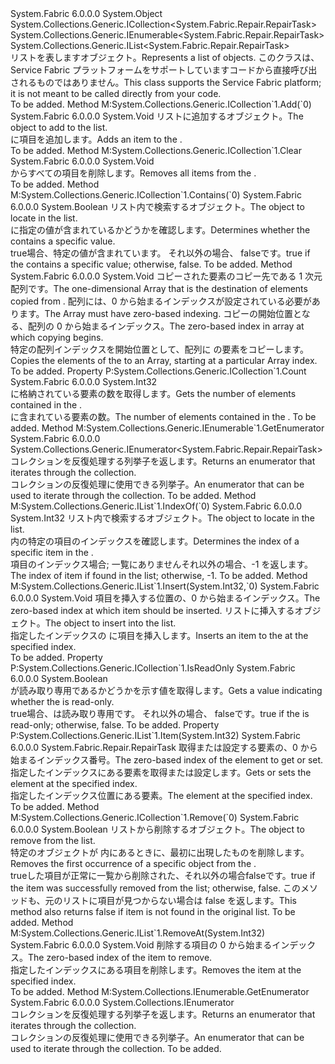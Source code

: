 <Type Name="RepairTaskList" FullName="System.Fabric.Repair.RepairTaskList">
  <TypeSignature Language="C#" Value="public sealed class RepairTaskList : System.Collections.Generic.ICollection&lt;System.Fabric.Repair.RepairTask&gt;, System.Collections.Generic.IEnumerable&lt;System.Fabric.Repair.RepairTask&gt;, System.Collections.Generic.IList&lt;System.Fabric.Repair.RepairTask&gt;" />
  <TypeSignature Language="ILAsm" Value=".class public auto ansi sealed beforefieldinit RepairTaskList extends System.Object implements class System.Collections.Generic.ICollection`1&lt;class System.Fabric.Repair.RepairTask&gt;, class System.Collections.Generic.IEnumerable`1&lt;class System.Fabric.Repair.RepairTask&gt;, class System.Collections.Generic.IList`1&lt;class System.Fabric.Repair.RepairTask&gt;, class System.Collections.IEnumerable" />
  <TypeSignature Language="DocId" Value="T:System.Fabric.Repair.RepairTaskList" />
  <TypeSignature Language="VB.NET" Value="Public NotInheritable Class RepairTaskList&#xA;Implements ICollection(Of RepairTask), IEnumerable(Of RepairTask), IList(Of RepairTask)" />
  <TypeSignature Language="F#" Value="type RepairTaskList = class&#xA;    interface IList&lt;RepairTask&gt;&#xA;    interface ICollection&lt;RepairTask&gt;&#xA;    interface seq&lt;RepairTask&gt;&#xA;    interface IEnumerable" />
  <AssemblyInfo>
    <AssemblyName>System.Fabric</AssemblyName>
    <AssemblyVersion>6.0.0.0</AssemblyVersion>
  </AssemblyInfo>
  <Base>
    <BaseTypeName>System.Object</BaseTypeName>
  </Base>
  <Interfaces>
    <Interface>
      <InterfaceName>System.Collections.Generic.ICollection&lt;System.Fabric.Repair.RepairTask&gt;</InterfaceName>
    </Interface>
    <Interface>
      <InterfaceName>System.Collections.Generic.IEnumerable&lt;System.Fabric.Repair.RepairTask&gt;</InterfaceName>
    </Interface>
    <Interface>
      <InterfaceName>System.Collections.Generic.IList&lt;System.Fabric.Repair.RepairTask&gt;</InterfaceName>
    </Interface>
  </Interfaces>
  <Docs>
    <summary>
      <para><span data-ttu-id="aeb2b-101">リストを表します<see cref="T:System.Fabric.Repair.RepairTask" />オブジェクト。</span><span class="sxs-lookup"><span data-stu-id="aeb2b-101">Represents a list of <see cref="T:System.Fabric.Repair.RepairTask" /> objects.</span></span></para>
      <para><span data-ttu-id="aeb2b-102">このクラスは、Service Fabric プラットフォームをサポートしていますコードから直接呼び出されるものではありません。</span><span class="sxs-lookup"><span data-stu-id="aeb2b-102">This class supports the Service Fabric platform; it is not meant to be called directly from your code.</span></span></para>
    </summary>
    <remarks>To be added.</remarks>
  </Docs>
  <Members>
    <Member MemberName="Add">
      <MemberSignature Language="C#" Value="public void Add (System.Fabric.Repair.RepairTask item);" />
      <MemberSignature Language="ILAsm" Value=".method public hidebysig newslot virtual instance void Add(class System.Fabric.Repair.RepairTask item) cil managed" />
      <MemberSignature Language="DocId" Value="M:System.Fabric.Repair.RepairTaskList.Add(System.Fabric.Repair.RepairTask)" />
      <MemberSignature Language="VB.NET" Value="Public Sub Add (item As RepairTask)" />
      <MemberSignature Language="F#" Value="abstract member Add : System.Fabric.Repair.RepairTask -&gt; unit&#xA;override this.Add : System.Fabric.Repair.RepairTask -&gt; unit" Usage="repairTaskList.Add item" />
      <MemberType>Method</MemberType>
      <Implements>
        <InterfaceMember>M:System.Collections.Generic.ICollection`1.Add(`0)</InterfaceMember>
      </Implements>
      <AssemblyInfo>
        <AssemblyName>System.Fabric</AssemblyName>
        <AssemblyVersion>6.0.0.0</AssemblyVersion>
      </AssemblyInfo>
      <ReturnValue>
        <ReturnType>System.Void</ReturnType>
      </ReturnValue>
      <Parameters>
        <Parameter Name="item" Type="System.Fabric.Repair.RepairTask" />
      </Parameters>
      <Docs>
        <param name="item">
          <para><span data-ttu-id="aeb2b-103">リストに追加するオブジェクト。</span><span class="sxs-lookup"><span data-stu-id="aeb2b-103">The object to add to the list.</span></span></para>
        </param>
        <summary>
          <para><span data-ttu-id="aeb2b-104"><see cref="T:System.Fabric.Repair.RepairTaskList" /> に項目を追加します。</span><span class="sxs-lookup"><span data-stu-id="aeb2b-104">Adds an item to the <see cref="T:System.Fabric.Repair.RepairTaskList" />.</span></span></para>
        </summary>
        <remarks>To be added.</remarks>
      </Docs>
    </Member>
    <Member MemberName="Clear">
      <MemberSignature Language="C#" Value="public void Clear ();" />
      <MemberSignature Language="ILAsm" Value=".method public hidebysig newslot virtual instance void Clear() cil managed" />
      <MemberSignature Language="DocId" Value="M:System.Fabric.Repair.RepairTaskList.Clear" />
      <MemberSignature Language="VB.NET" Value="Public Sub Clear ()" />
      <MemberSignature Language="F#" Value="abstract member Clear : unit -&gt; unit&#xA;override this.Clear : unit -&gt; unit" Usage="repairTaskList.Clear " />
      <MemberType>Method</MemberType>
      <Implements>
        <InterfaceMember>M:System.Collections.Generic.ICollection`1.Clear</InterfaceMember>
      </Implements>
      <AssemblyInfo>
        <AssemblyName>System.Fabric</AssemblyName>
        <AssemblyVersion>6.0.0.0</AssemblyVersion>
      </AssemblyInfo>
      <ReturnValue>
        <ReturnType>System.Void</ReturnType>
      </ReturnValue>
      <Parameters />
      <Docs>
        <summary>
          <para><span data-ttu-id="aeb2b-105"><see cref="T:System.Fabric.Repair.RepairTaskList" /> からすべての項目を削除します。</span><span class="sxs-lookup"><span data-stu-id="aeb2b-105">Removes all items from the <see cref="T:System.Fabric.Repair.RepairTaskList" />.</span></span></para>
        </summary>
        <remarks>To be added.</remarks>
      </Docs>
    </Member>
    <Member MemberName="Contains">
      <MemberSignature Language="C#" Value="public bool Contains (System.Fabric.Repair.RepairTask item);" />
      <MemberSignature Language="ILAsm" Value=".method public hidebysig newslot virtual instance bool Contains(class System.Fabric.Repair.RepairTask item) cil managed" />
      <MemberSignature Language="DocId" Value="M:System.Fabric.Repair.RepairTaskList.Contains(System.Fabric.Repair.RepairTask)" />
      <MemberSignature Language="VB.NET" Value="Public Function Contains (item As RepairTask) As Boolean" />
      <MemberSignature Language="F#" Value="abstract member Contains : System.Fabric.Repair.RepairTask -&gt; bool&#xA;override this.Contains : System.Fabric.Repair.RepairTask -&gt; bool" Usage="repairTaskList.Contains item" />
      <MemberType>Method</MemberType>
      <Implements>
        <InterfaceMember>M:System.Collections.Generic.ICollection`1.Contains(`0)</InterfaceMember>
      </Implements>
      <AssemblyInfo>
        <AssemblyName>System.Fabric</AssemblyName>
        <AssemblyVersion>6.0.0.0</AssemblyVersion>
      </AssemblyInfo>
      <ReturnValue>
        <ReturnType>System.Boolean</ReturnType>
      </ReturnValue>
      <Parameters>
        <Parameter Name="item" Type="System.Fabric.Repair.RepairTask" />
      </Parameters>
      <Docs>
        <param name="item">
          <para><span data-ttu-id="aeb2b-106">リスト内で検索するオブジェクト。</span><span class="sxs-lookup"><span data-stu-id="aeb2b-106">The object to locate in the list.</span></span></para>
        </param>
        <summary>
          <para><span data-ttu-id="aeb2b-107"><see cref="T:System.Fabric.Repair.RepairTaskList" /> に指定の値が含まれているかどうかを確認します。</span><span class="sxs-lookup"><span data-stu-id="aeb2b-107">Determines whether the <see cref="T:System.Fabric.Repair.RepairTaskList" /> contains a specific value.</span></span></para>
        </summary>
        <returns>
          <para>
            <span data-ttu-id="aeb2b-108"><languageKeyword>true</languageKeyword>場合、<see cref="T:System.Fabric.Repair.RepairTaskList" />特定の値が含まれています。 それ以外の場合、 <languageKeyword>false</languageKeyword>です。</span><span class="sxs-lookup"><span data-stu-id="aeb2b-108"><languageKeyword>true</languageKeyword> if the <see cref="T:System.Fabric.Repair.RepairTaskList" /> contains a specific value; otherwise, <languageKeyword>false</languageKeyword>.</span></span></para>
        </returns>
        <remarks>To be added.</remarks>
      </Docs>
    </Member>
    <Member MemberName="CopyTo">
      <MemberSignature Language="C#" Value="public void CopyTo (System.Fabric.Repair.RepairTask[] array, int arrayIndex);" />
      <MemberSignature Language="ILAsm" Value=".method public hidebysig newslot virtual instance void CopyTo(class System.Fabric.Repair.RepairTask[] array, int32 arrayIndex) cil managed" />
      <MemberSignature Language="DocId" Value="M:System.Fabric.Repair.RepairTaskList.CopyTo(System.Fabric.Repair.RepairTask[],System.Int32)" />
      <MemberSignature Language="VB.NET" Value="Public Sub CopyTo (array As RepairTask(), arrayIndex As Integer)" />
      <MemberSignature Language="F#" Value="abstract member CopyTo : System.Fabric.Repair.RepairTask[] * int -&gt; unit&#xA;override this.CopyTo : System.Fabric.Repair.RepairTask[] * int -&gt; unit" Usage="repairTaskList.CopyTo (array, arrayIndex)" />
      <MemberType>Method</MemberType>
      <AssemblyInfo>
        <AssemblyName>System.Fabric</AssemblyName>
        <AssemblyVersion>6.0.0.0</AssemblyVersion>
      </AssemblyInfo>
      <ReturnValue>
        <ReturnType>System.Void</ReturnType>
      </ReturnValue>
      <Parameters>
        <Parameter Name="array" Type="System.Fabric.Repair.RepairTask[]" />
        <Parameter Name="arrayIndex" Type="System.Int32" />
      </Parameters>
      <Docs>
        <param name="array">
          <para><span data-ttu-id="aeb2b-109">コピーされた要素のコピー先である 1 次元配列<see cref="T:System.Fabric.Repair.RepairTaskList" />です。</span><span class="sxs-lookup"><span data-stu-id="aeb2b-109">The one-dimensional Array that is the destination of elements copied from <see cref="T:System.Fabric.Repair.RepairTaskList" />.</span></span> <span data-ttu-id="aeb2b-110">配列には、0 から始まるインデックスが設定されている必要があります。</span><span class="sxs-lookup"><span data-stu-id="aeb2b-110">The Array must have zero-based indexing.</span></span></para>
        </param>
        <param name="arrayIndex">
          <para><span data-ttu-id="aeb2b-111">コピーの開始位置となる、配列の 0 から始まるインデックス。</span><span class="sxs-lookup"><span data-stu-id="aeb2b-111">The zero-based index in array at which copying begins.</span></span></para>
        </param>
        <summary>
          <para><span data-ttu-id="aeb2b-112">特定の配列インデックスを開始位置として、配列に <see cref="T:System.Fabric.Repair.RepairTaskList" /> の要素をコピーします。</span><span class="sxs-lookup"><span data-stu-id="aeb2b-112">Copies the elements of the <see cref="T:System.Fabric.Repair.RepairTaskList" /> to an Array, starting at a particular Array index.</span></span></para>
        </summary>
        <remarks>To be added.</remarks>
      </Docs>
    </Member>
    <Member MemberName="Count">
      <MemberSignature Language="C#" Value="public int Count { get; }" />
      <MemberSignature Language="ILAsm" Value=".property instance int32 Count" />
      <MemberSignature Language="DocId" Value="P:System.Fabric.Repair.RepairTaskList.Count" />
      <MemberSignature Language="VB.NET" Value="Public ReadOnly Property Count As Integer" />
      <MemberSignature Language="F#" Value="member this.Count : int" Usage="System.Fabric.Repair.RepairTaskList.Count" />
      <MemberType>Property</MemberType>
      <Implements>
        <InterfaceMember>P:System.Collections.Generic.ICollection`1.Count</InterfaceMember>
      </Implements>
      <AssemblyInfo>
        <AssemblyName>System.Fabric</AssemblyName>
        <AssemblyVersion>6.0.0.0</AssemblyVersion>
      </AssemblyInfo>
      <ReturnValue>
        <ReturnType>System.Int32</ReturnType>
      </ReturnValue>
      <Docs>
        <summary>
          <para><span data-ttu-id="aeb2b-113"><see cref="T:System.Fabric.Repair.RepairTaskList" /> に格納されている要素の数を取得します。</span><span class="sxs-lookup"><span data-stu-id="aeb2b-113">Gets the number of elements contained in the <see cref="T:System.Fabric.Repair.RepairTaskList" />.</span></span></para>
        </summary>
        <value>
          <para><span data-ttu-id="aeb2b-114"><see cref="T:System.Fabric.Repair.RepairTaskList" /> に含まれている要素の数。</span><span class="sxs-lookup"><span data-stu-id="aeb2b-114">The number of elements contained in the <see cref="T:System.Fabric.Repair.RepairTaskList" />.</span></span></para>
        </value>
        <remarks>To be added.</remarks>
      </Docs>
    </Member>
    <Member MemberName="GetEnumerator">
      <MemberSignature Language="C#" Value="public System.Collections.Generic.IEnumerator&lt;System.Fabric.Repair.RepairTask&gt; GetEnumerator ();" />
      <MemberSignature Language="ILAsm" Value=".method public hidebysig newslot virtual instance class System.Collections.Generic.IEnumerator`1&lt;class System.Fabric.Repair.RepairTask&gt; GetEnumerator() cil managed" />
      <MemberSignature Language="DocId" Value="M:System.Fabric.Repair.RepairTaskList.GetEnumerator" />
      <MemberSignature Language="VB.NET" Value="Public Function GetEnumerator () As IEnumerator(Of RepairTask)" />
      <MemberSignature Language="F#" Value="abstract member GetEnumerator : unit -&gt; System.Collections.Generic.IEnumerator&lt;System.Fabric.Repair.RepairTask&gt;&#xA;override this.GetEnumerator : unit -&gt; System.Collections.Generic.IEnumerator&lt;System.Fabric.Repair.RepairTask&gt;" Usage="repairTaskList.GetEnumerator " />
      <MemberType>Method</MemberType>
      <Implements>
        <InterfaceMember>M:System.Collections.Generic.IEnumerable`1.GetEnumerator</InterfaceMember>
      </Implements>
      <AssemblyInfo>
        <AssemblyName>System.Fabric</AssemblyName>
        <AssemblyVersion>6.0.0.0</AssemblyVersion>
      </AssemblyInfo>
      <ReturnValue>
        <ReturnType>System.Collections.Generic.IEnumerator&lt;System.Fabric.Repair.RepairTask&gt;</ReturnType>
      </ReturnValue>
      <Parameters />
      <Docs>
        <summary>
          <para><span data-ttu-id="aeb2b-115">コレクションを反復処理する列挙子を返します。</span><span class="sxs-lookup"><span data-stu-id="aeb2b-115">Returns an enumerator that iterates through the collection.</span></span></para>
        </summary>
        <returns>
          <para><span data-ttu-id="aeb2b-116">コレクションの反復処理に使用できる列挙子。</span><span class="sxs-lookup"><span data-stu-id="aeb2b-116">An enumerator that can be used to iterate through the collection.</span></span></para>
        </returns>
        <remarks>To be added.</remarks>
      </Docs>
    </Member>
    <Member MemberName="IndexOf">
      <MemberSignature Language="C#" Value="public int IndexOf (System.Fabric.Repair.RepairTask item);" />
      <MemberSignature Language="ILAsm" Value=".method public hidebysig newslot virtual instance int32 IndexOf(class System.Fabric.Repair.RepairTask item) cil managed" />
      <MemberSignature Language="DocId" Value="M:System.Fabric.Repair.RepairTaskList.IndexOf(System.Fabric.Repair.RepairTask)" />
      <MemberSignature Language="VB.NET" Value="Public Function IndexOf (item As RepairTask) As Integer" />
      <MemberSignature Language="F#" Value="abstract member IndexOf : System.Fabric.Repair.RepairTask -&gt; int&#xA;override this.IndexOf : System.Fabric.Repair.RepairTask -&gt; int" Usage="repairTaskList.IndexOf item" />
      <MemberType>Method</MemberType>
      <Implements>
        <InterfaceMember>M:System.Collections.Generic.IList`1.IndexOf(`0)</InterfaceMember>
      </Implements>
      <AssemblyInfo>
        <AssemblyName>System.Fabric</AssemblyName>
        <AssemblyVersion>6.0.0.0</AssemblyVersion>
      </AssemblyInfo>
      <ReturnValue>
        <ReturnType>System.Int32</ReturnType>
      </ReturnValue>
      <Parameters>
        <Parameter Name="item" Type="System.Fabric.Repair.RepairTask" />
      </Parameters>
      <Docs>
        <param name="item">
          <para><span data-ttu-id="aeb2b-117">リスト内で検索するオブジェクト。</span><span class="sxs-lookup"><span data-stu-id="aeb2b-117">The object to locate in the list.</span></span></para>
        </param>
        <summary>
          <para><span data-ttu-id="aeb2b-118"><see cref="T:System.Fabric.Repair.RepairTaskList" /> 内の特定の項目のインデックスを確認します。</span><span class="sxs-lookup"><span data-stu-id="aeb2b-118">Determines the index of a specific item in the <see cref="T:System.Fabric.Repair.RepairTaskList" />.</span></span></para>
        </summary>
        <returns>
          <para><span data-ttu-id="aeb2b-119">項目のインデックス場合; 一覧にありませんそれ以外の場合、-1 を返します。</span><span class="sxs-lookup"><span data-stu-id="aeb2b-119">The index of item if found in the list; otherwise, -1.</span></span></para>
        </returns>
        <remarks>To be added.</remarks>
      </Docs>
    </Member>
    <Member MemberName="Insert">
      <MemberSignature Language="C#" Value="public void Insert (int index, System.Fabric.Repair.RepairTask item);" />
      <MemberSignature Language="ILAsm" Value=".method public hidebysig newslot virtual instance void Insert(int32 index, class System.Fabric.Repair.RepairTask item) cil managed" />
      <MemberSignature Language="DocId" Value="M:System.Fabric.Repair.RepairTaskList.Insert(System.Int32,System.Fabric.Repair.RepairTask)" />
      <MemberSignature Language="VB.NET" Value="Public Sub Insert (index As Integer, item As RepairTask)" />
      <MemberSignature Language="F#" Value="abstract member Insert : int * System.Fabric.Repair.RepairTask -&gt; unit&#xA;override this.Insert : int * System.Fabric.Repair.RepairTask -&gt; unit" Usage="repairTaskList.Insert (index, item)" />
      <MemberType>Method</MemberType>
      <Implements>
        <InterfaceMember>M:System.Collections.Generic.IList`1.Insert(System.Int32,`0)</InterfaceMember>
      </Implements>
      <AssemblyInfo>
        <AssemblyName>System.Fabric</AssemblyName>
        <AssemblyVersion>6.0.0.0</AssemblyVersion>
      </AssemblyInfo>
      <ReturnValue>
        <ReturnType>System.Void</ReturnType>
      </ReturnValue>
      <Parameters>
        <Parameter Name="index" Type="System.Int32" />
        <Parameter Name="item" Type="System.Fabric.Repair.RepairTask" />
      </Parameters>
      <Docs>
        <param name="index">
          <para><span data-ttu-id="aeb2b-120">項目を挿入する位置の、0 から始まるインデックス。</span><span class="sxs-lookup"><span data-stu-id="aeb2b-120">The zero-based index at which item should be inserted.</span></span></para>
        </param>
        <param name="item">
          <para><span data-ttu-id="aeb2b-121">リストに挿入するオブジェクト。</span><span class="sxs-lookup"><span data-stu-id="aeb2b-121">The object to insert into the list.</span></span></para>
        </param>
        <summary>
          <para><span data-ttu-id="aeb2b-122">指定したインデックスの <see cref="T:System.Fabric.Repair.RepairTaskList" /> に項目を挿入します。</span><span class="sxs-lookup"><span data-stu-id="aeb2b-122">Inserts an item to the <see cref="T:System.Fabric.Repair.RepairTaskList" /> at the specified index.</span></span></para>
        </summary>
        <remarks>To be added.</remarks>
      </Docs>
    </Member>
    <Member MemberName="IsReadOnly">
      <MemberSignature Language="C#" Value="public bool IsReadOnly { get; }" />
      <MemberSignature Language="ILAsm" Value=".property instance bool IsReadOnly" />
      <MemberSignature Language="DocId" Value="P:System.Fabric.Repair.RepairTaskList.IsReadOnly" />
      <MemberSignature Language="VB.NET" Value="Public ReadOnly Property IsReadOnly As Boolean" />
      <MemberSignature Language="F#" Value="member this.IsReadOnly : bool" Usage="System.Fabric.Repair.RepairTaskList.IsReadOnly" />
      <MemberType>Property</MemberType>
      <Implements>
        <InterfaceMember>P:System.Collections.Generic.ICollection`1.IsReadOnly</InterfaceMember>
      </Implements>
      <AssemblyInfo>
        <AssemblyName>System.Fabric</AssemblyName>
        <AssemblyVersion>6.0.0.0</AssemblyVersion>
      </AssemblyInfo>
      <ReturnValue>
        <ReturnType>System.Boolean</ReturnType>
      </ReturnValue>
      <Docs>
        <summary>
          <para><span data-ttu-id="aeb2b-123"><see cref="T:System.Fabric.Repair.RepairTaskList" /> が読み取り専用であるかどうかを示す値を取得します。</span><span class="sxs-lookup"><span data-stu-id="aeb2b-123">Gets a value indicating whether the <see cref="T:System.Fabric.Repair.RepairTaskList" /> is read-only.</span></span></para>
        </summary>
        <value>
          <para>
            <span data-ttu-id="aeb2b-124"><languageKeyword>true</languageKeyword>場合、<see cref="T:System.Fabric.Repair.RepairTaskList" />は読み取り専用です。 それ以外の場合、 <languageKeyword>false</languageKeyword>です。</span><span class="sxs-lookup"><span data-stu-id="aeb2b-124"><languageKeyword>true</languageKeyword> if the <see cref="T:System.Fabric.Repair.RepairTaskList" /> is read-only; otherwise, <languageKeyword>false</languageKeyword>.</span></span></para>
        </value>
        <remarks>To be added.</remarks>
      </Docs>
    </Member>
    <Member MemberName="Item">
      <MemberSignature Language="C#" Value="public System.Fabric.Repair.RepairTask this[int index] { get; set; }" />
      <MemberSignature Language="ILAsm" Value=".property instance class System.Fabric.Repair.RepairTask Item(int32)" />
      <MemberSignature Language="DocId" Value="P:System.Fabric.Repair.RepairTaskList.Item(System.Int32)" />
      <MemberSignature Language="VB.NET" Value="Default Public Property Item(index As Integer) As RepairTask" />
      <MemberSignature Language="F#" Value="member this.Item(int) : System.Fabric.Repair.RepairTask with get, set" Usage="System.Fabric.Repair.RepairTaskList.Item" />
      <MemberType>Property</MemberType>
      <Implements>
        <InterfaceMember>P:System.Collections.Generic.IList`1.Item(System.Int32)</InterfaceMember>
      </Implements>
      <AssemblyInfo>
        <AssemblyName>System.Fabric</AssemblyName>
        <AssemblyVersion>6.0.0.0</AssemblyVersion>
      </AssemblyInfo>
      <ReturnValue>
        <ReturnType>System.Fabric.Repair.RepairTask</ReturnType>
      </ReturnValue>
      <Parameters>
        <Parameter Name="index" Type="System.Int32" />
      </Parameters>
      <Docs>
        <param name="index">
          <para><span data-ttu-id="aeb2b-125">取得または設定する要素の、0 から始まるインデックス番号。</span><span class="sxs-lookup"><span data-stu-id="aeb2b-125">The zero-based index of the element to get or set.</span></span></para>
        </param>
        <summary>
          <para><span data-ttu-id="aeb2b-126">指定したインデックスにある要素を取得または設定します。</span><span class="sxs-lookup"><span data-stu-id="aeb2b-126">Gets or sets the element at the specified index.</span></span></para>
        </summary>
        <value>
          <para><span data-ttu-id="aeb2b-127">指定したインデックス位置にある要素。</span><span class="sxs-lookup"><span data-stu-id="aeb2b-127">The element at the specified index.</span></span></para>
        </value>
        <remarks>To be added.</remarks>
      </Docs>
    </Member>
    <Member MemberName="Remove">
      <MemberSignature Language="C#" Value="public bool Remove (System.Fabric.Repair.RepairTask item);" />
      <MemberSignature Language="ILAsm" Value=".method public hidebysig newslot virtual instance bool Remove(class System.Fabric.Repair.RepairTask item) cil managed" />
      <MemberSignature Language="DocId" Value="M:System.Fabric.Repair.RepairTaskList.Remove(System.Fabric.Repair.RepairTask)" />
      <MemberSignature Language="VB.NET" Value="Public Function Remove (item As RepairTask) As Boolean" />
      <MemberSignature Language="F#" Value="abstract member Remove : System.Fabric.Repair.RepairTask -&gt; bool&#xA;override this.Remove : System.Fabric.Repair.RepairTask -&gt; bool" Usage="repairTaskList.Remove item" />
      <MemberType>Method</MemberType>
      <Implements>
        <InterfaceMember>M:System.Collections.Generic.ICollection`1.Remove(`0)</InterfaceMember>
      </Implements>
      <AssemblyInfo>
        <AssemblyName>System.Fabric</AssemblyName>
        <AssemblyVersion>6.0.0.0</AssemblyVersion>
      </AssemblyInfo>
      <ReturnValue>
        <ReturnType>System.Boolean</ReturnType>
      </ReturnValue>
      <Parameters>
        <Parameter Name="item" Type="System.Fabric.Repair.RepairTask" />
      </Parameters>
      <Docs>
        <param name="item">
          <para><span data-ttu-id="aeb2b-128">リストから削除するオブジェクト。</span><span class="sxs-lookup"><span data-stu-id="aeb2b-128">The object to remove from the list.</span></span></para>
        </param>
        <summary>
          <para><span data-ttu-id="aeb2b-129">特定のオブジェクトが <see cref="T:System.Fabric.Repair.RepairTaskList" /> 内にあるときに、最初に出現したものを削除します。</span><span class="sxs-lookup"><span data-stu-id="aeb2b-129">Removes the first occurrence of a specific object from the <see cref="T:System.Fabric.Repair.RepairTaskList" />.</span></span></para>
        </summary>
        <returns>
          <para>
            <span data-ttu-id="aeb2b-130"><languageKeyword>true</languageKeyword>した項目が正常に一覧から削除された、それ以外の場合<languageKeyword>false</languageKeyword>です。</span><span class="sxs-lookup"><span data-stu-id="aeb2b-130"><languageKeyword>true</languageKeyword> if the item was successfully removed from the list; otherwise, <languageKeyword>false</languageKeyword>.</span></span> <span data-ttu-id="aeb2b-131">このメソッドも、元のリストに項目が見つからない場合は false を返します。</span><span class="sxs-lookup"><span data-stu-id="aeb2b-131">This method also returns false if item is not found in the original list.</span></span></para>
        </returns>
        <remarks>To be added.</remarks>
      </Docs>
    </Member>
    <Member MemberName="RemoveAt">
      <MemberSignature Language="C#" Value="public void RemoveAt (int index);" />
      <MemberSignature Language="ILAsm" Value=".method public hidebysig newslot virtual instance void RemoveAt(int32 index) cil managed" />
      <MemberSignature Language="DocId" Value="M:System.Fabric.Repair.RepairTaskList.RemoveAt(System.Int32)" />
      <MemberSignature Language="VB.NET" Value="Public Sub RemoveAt (index As Integer)" />
      <MemberSignature Language="F#" Value="abstract member RemoveAt : int -&gt; unit&#xA;override this.RemoveAt : int -&gt; unit" Usage="repairTaskList.RemoveAt index" />
      <MemberType>Method</MemberType>
      <Implements>
        <InterfaceMember>M:System.Collections.Generic.IList`1.RemoveAt(System.Int32)</InterfaceMember>
      </Implements>
      <AssemblyInfo>
        <AssemblyName>System.Fabric</AssemblyName>
        <AssemblyVersion>6.0.0.0</AssemblyVersion>
      </AssemblyInfo>
      <ReturnValue>
        <ReturnType>System.Void</ReturnType>
      </ReturnValue>
      <Parameters>
        <Parameter Name="index" Type="System.Int32" />
      </Parameters>
      <Docs>
        <param name="index">
          <para><span data-ttu-id="aeb2b-132">削除する項目の 0 から始まるインデックス。</span><span class="sxs-lookup"><span data-stu-id="aeb2b-132">The zero-based index of the item to remove.</span></span></para>
        </param>
        <summary>
          <para><span data-ttu-id="aeb2b-133">指定したインデックスにある項目を削除します。</span><span class="sxs-lookup"><span data-stu-id="aeb2b-133">Removes the item at the specified index.</span></span></para>
        </summary>
        <remarks>To be added.</remarks>
      </Docs>
    </Member>
    <Member MemberName="System.Collections.IEnumerable.GetEnumerator">
      <MemberSignature Language="C#" Value="System.Collections.IEnumerator IEnumerable.GetEnumerator ();" />
      <MemberSignature Language="ILAsm" Value=".method hidebysig newslot virtual instance class System.Collections.IEnumerator System.Collections.IEnumerable.GetEnumerator() cil managed" />
      <MemberSignature Language="DocId" Value="M:System.Fabric.Repair.RepairTaskList.System#Collections#IEnumerable#GetEnumerator" />
      <MemberSignature Language="VB.NET" Value="Function GetEnumerator () As IEnumerator Implements IEnumerable.GetEnumerator" />
      <MemberType>Method</MemberType>
      <Implements>
        <InterfaceMember>M:System.Collections.IEnumerable.GetEnumerator</InterfaceMember>
      </Implements>
      <AssemblyInfo>
        <AssemblyName>System.Fabric</AssemblyName>
        <AssemblyVersion>6.0.0.0</AssemblyVersion>
      </AssemblyInfo>
      <ReturnValue>
        <ReturnType>System.Collections.IEnumerator</ReturnType>
      </ReturnValue>
      <Parameters />
      <Docs>
        <summary>
          <para><span data-ttu-id="aeb2b-134">コレクションを反復処理する列挙子を返します。</span><span class="sxs-lookup"><span data-stu-id="aeb2b-134">Returns an enumerator that iterates through the collection.</span></span></para>
        </summary>
        <returns>
          <para><span data-ttu-id="aeb2b-135">コレクションの反復処理に使用できる列挙子。</span><span class="sxs-lookup"><span data-stu-id="aeb2b-135">An enumerator that can be used to iterate through the collection.</span></span></para>
        </returns>
        <remarks>To be added.</remarks>
      </Docs>
    </Member>
  </Members>
</Type>